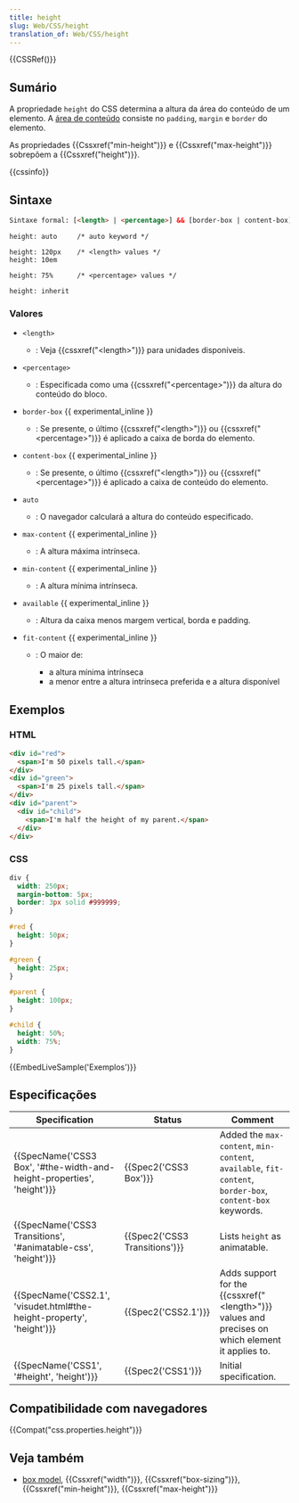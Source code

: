 ```yaml
---
title: height
slug: Web/CSS/height
translation_of: Web/CSS/height
---
```

{{CSSRef()}}

## Sumário

A propriedade `height` do CSS determina a altura da área do conteúdo de um elemento. A [área de conteúdo](/pt-BR/docs/CSS/box_model#content) consiste no `padding`, `margin` e `border` do elemento.

As propriedades {{Cssxref("min-height")}} e {{Cssxref("max-height")}} sobrepõem a {{Cssxref("height")}}.

{{cssinfo}}

## Sintaxe

```html
Sintaxe formal: [<length> | <percentage>] && [border-box | content-box]? | available | min-content | max-content | fit-content | complex | auto
```

```
height: auto     /* auto keyword */

height: 120px    /* <length> values */
height: 10em

height: 75%      /* <percentage> values */

height: inherit
```

### Valores

- `<length>`
  - : Veja {{cssxref("&lt;length&gt;")}} para unidades disponíveis.
- `<percentage>`
  - : Especificada como uma {{cssxref("&lt;percentage&gt;")}} da altura do conteúdo do bloco.
- `border-box` {{ experimental_inline }}
  - : Se presente, o último {{cssxref("&lt;length&gt;")}} ou {{cssxref("&lt;percentage&gt;")}} é aplicado a caixa de borda do elemento.
- `content-box` {{ experimental_inline }}
  - : Se presente, o último {{cssxref("&lt;length&gt;")}} ou {{cssxref("&lt;percentage&gt;")}} é aplicado a caixa de conteúdo do elemento.
- `auto`
  - : O navegador calculará a altura do conteúdo especificado.
- `max-content` {{ experimental_inline }}
  - : A altura máxima intrínseca.
- `min-content` {{ experimental_inline }}
  - : A altura mínima intrínseca.
- `available` {{ experimental_inline }}
  - : Altura da caixa menos margem vertical, borda e padding.
- `fit-content` {{ experimental_inline }}

  - : O maior de:

    - a altura mínima intrínseca
    - a menor entre a altura intrínseca preferida e a altura disponível

## Exemplos

### HTML

```html
<div id="red">
  <span>I'm 50 pixels tall.</span>
</div>
<div id="green">
  <span>I'm 25 pixels tall.</span>
</div>
<div id="parent">
  <div id="child">
    <span>I'm half the height of my parent.</span>
  </div>
</div>
```

### CSS

```css
div {
  width: 250px;
  margin-bottom: 5px;
  border: 3px solid #999999;
}

#red {
  height: 50px;
}

#green {
  height: 25px;
}

#parent {
  height: 100px;
}

#child {
  height: 50%;
  width: 75%;
}
```

{{EmbedLiveSample('Exemplos')}}

## Especificações

| Specification                                                                                | Status                                   | Comment                                                                                                           |
| -------------------------------------------------------------------------------------------- | ---------------------------------------- | ----------------------------------------------------------------------------------------------------------------- |
| {{SpecName('CSS3 Box', '#the-width-and-height-properties', 'height')}} | {{Spec2('CSS3 Box')}}             | Added the `max-content`, `min-content`, `available`, `fit-content`, `border-box`, `content-box` keywords.         |
| {{SpecName('CSS3 Transitions', '#animatable-css', 'height')}}             | {{Spec2('CSS3 Transitions')}} | Lists `height` as animatable.                                                                                     |
| {{SpecName('CSS2.1', 'visudet.html#the-height-property', 'height')}} | {{Spec2('CSS2.1')}}                 | Adds support for the {{cssxref("&lt;length&gt;")}} values and precises on which element it applies to. |
| {{SpecName('CSS1', '#height', 'height')}}                                     | {{Spec2('CSS1')}}                 | Initial specification.                                                                                            |

## Compatibilidade com navegadores

{{Compat("css.properties.height")}}

## Veja também

- [box model](/pt-BR/docs/CSS/box_model), {{Cssxref("width")}}, {{Cssxref("box-sizing")}}, {{Cssxref("min-height")}}, {{Cssxref("max-height")}}
